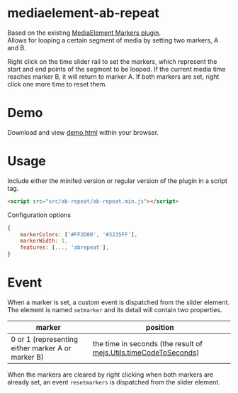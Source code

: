 
# mediaelement-ab-repeat
Based on the existing [MediaElement Markers plugin](https://github.com/mediaelement/mediaelement-plugins/blob/master/docs/markers.md).  
Allows for looping a certain segment of media by setting two markers, A and B.
  
Right click on the time slider rail to set the markers, which represent the start and end points of the segment to be looped. If the current media time reaches marker B, it will return to marker A. If both markers are set, right click one more time to reset them.

# Demo
Download and view [demo.html](demo.html) within your browser.

# Usage
Include either the minifed version or regular version of the plugin in a script tag.
```html
<script src="src/ab-repeat/ab-repeat.min.js"></script>
```
Configuration options
```javascript
{
    markerColors: ['#FF2D00', '#3235FF'],
    markerWidth: 1,
    features: [..., 'abrepeat'],
}
```
# Event
When a marker is set, a custom event is dispatched from the slider element.  
The element is named `setmarker` and its detail will contain two properties.
  
  
|marker|position|
|--|--|
|0 or 1 (representing either marker A or marker B)|the time in seconds (the result of [mejs.Utils.timeCodeToSeconds](https://github.com/mediaelement/mediaelement/blob/master/docs/utils.md#time))|
  
When the markers are cleared by right clicking when both markers are already set, an event `resetmarkers` is dispatched from the slider element.
